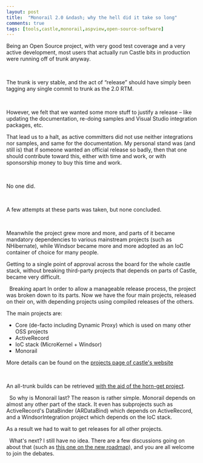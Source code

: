 ```yaml
---
layout: post
title:  "Monorail 2.0 &ndash; why the hell did it take so long"
comments: true
tags: [tools,castle,monorail,aspview,open-source-software]
---
```





Being an Open Source project, with very good test coverage and a very active development, most users that actually run Castle bits in production were running off of trunk anyway.

&#160;

The trunk is very stable, and the act of “release” should have simply been tagging any single commit to trunk as the 2.0 RTM.

&#160;

However, we felt that we wanted some more stuff to justify a release – like updating the documentation, re-doing samples and Visual Studio integration packages, etc.

That lead us to a halt, as active committers did not use neither integrations nor samples, and same for the documentation. My personal stand was (and still is) that if someone wanted an official release so badly, then that one should contribute toward this, either with time and work, or with sponsorship money to buy this time and work.

&#160;

No one did.

&#160;

A few attempts at these parts was taken, but none concluded.

&#160;

Meanwhile the project grew more and more, and parts of it became mandatory dependencies to various mainstream projects (such as NHibernate), while Windsor became more and more adopted as an IoC container of choice for many people.

Getting to a single point of approval across the board for the whole castle stack, without breaking third-party projects that depends on parts of Castle, became very difficult.

&#160;
Breaking apart
In order to allow a manageable release process, the project was broken down to its parts. Now we have the four main projects, released on their on, with depending projects using compiled releases of the others.

The main projects are:

- Core (de-facto including Dynamic Proxy) which is used on many other OSS projects 
- ActiveRecord 
- IoC stack (MicroKernel + Windsor) 
- Monorail 


More details can be found on the [projects page of castle's website](http://www.castleproject.org/castle/projects.html)

&#160;

An all-trunk builds can be retrieved [with the aid of the horn-get project](http://www.hornget.net/packages/web/castle.monorail/castle.monorail-trunk).

&#160;
So why is Monorail last?
The reason is rather simple. Monorail depends on almost any other part of the stack. It even has subprojects such as ActiveRecord's DataBinder (ARDataBind) which depends on ActiveRecord, and a WindsorIntegration project which depends on the IoC stack.

As a result we had to wait to get releases for all other projects.

&#160;
What's next?
I still have no idea. There are a few discussions going on about that (such as [this one on the new roadmap](http://groups.google.com/group/castle-project-devel/browse_thread/thread/2c77d17327488889#)), and you are all welcome to join the debates.

